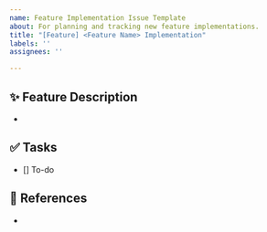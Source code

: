 ```yaml
---
name: Feature Implementation Issue Template
about: For planning and tracking new feature implementations.
title: "[Feature] <Feature Name> Implementation"
labels: ''
assignees: ''

---
```


## ✨ Feature Description
- 

## ✅ Tasks
- [] To-do

## 📎 References
-
